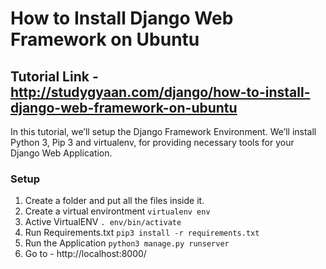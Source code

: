 # How to Install Django Web Framework on Ubuntu

## Tutorial Link - http://studygyaan.com/django/how-to-install-django-web-framework-on-ubuntu

In this tutorial, we’ll setup the Django Framework Environment. We’ll install Python 3, Pip 3 and virtualenv, for providing necessary tools for your Django Web Application.

### Setup
1. Create a folder and put all the files inside it.
2. Create a virtual environtment
`virtualenv env`
3. Active VirtualENV
`. env/bin/activate`
4. Run Requirements.txt
`pip3 install -r requirements.txt`
5. Run the Application
`python3 manage.py runserver`
6. Go to - http://localhost:8000/
